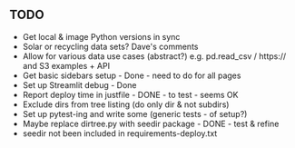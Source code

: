 
## TODO

- Get local & image Python versions in sync
- Solar or recycling data sets? Dave's comments
- Allow for various data use cases (abstract?) e.g. pd.read_csv / https:// and S3 examples + API
- Get basic sidebars setup - Done - need to do for all pages
- Set up Streamlit debug - Done
- Report deploy time in justfile - DONE - to test - seems OK
- Exclude dirs from tree listing (do only dir & not subdirs)
- Set up pytest-ing and write some (generic tests - of setup?)
- Maybe replace dirtree.py with seedir package - DONE - test & refine
- seedir not been included in requirements-deploy.txt